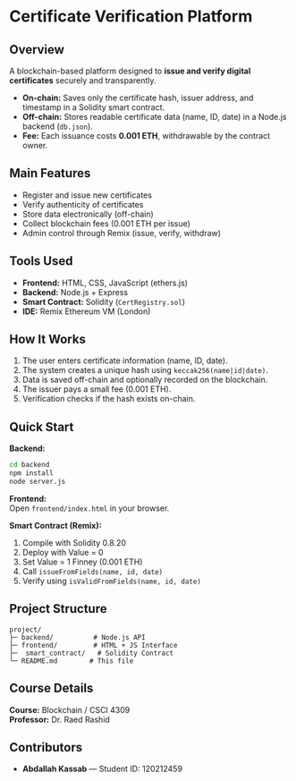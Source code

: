 # Certificate Verification Platform

## Overview
A blockchain-based platform designed to **issue and verify digital certificates** securely and transparently.

- **On-chain:** Saves only the certificate hash, issuer address, and timestamp in a Solidity smart contract.  
- **Off-chain:** Stores readable certificate data (name, ID, date) in a Node.js backend (`db.json`).  
- **Fee:** Each issuance costs **0.001 ETH**, withdrawable by the contract owner.

## Main Features
- Register and issue new certificates  
- Verify authenticity of certificates  
- Store data electronically (off-chain)  
- Collect blockchain fees (0.001 ETH per issue)  
- Admin control through Remix (issue, verify, withdraw)

## Tools Used
- **Frontend:** HTML, CSS, JavaScript (ethers.js)  
- **Backend:** Node.js + Express  
- **Smart Contract:** Solidity (`CertRegistry.sol`)  
- **IDE:** Remix Ethereum VM (London)

## How It Works
1. The user enters certificate information (name, ID, date).  
2. The system creates a unique hash using `keccak256(name|id|date)`.  
3. Data is saved off-chain and optionally recorded on the blockchain.  
4. The issuer pays a small fee (0.001 ETH).  
5. Verification checks if the hash exists on-chain.

## Quick Start

**Backend:**
```bash
cd backend
npm install
node server.js
```

**Frontend:**  
Open `frontend/index.html` in your browser.

**Smart Contract (Remix):**
1. Compile with Solidity 0.8.20  
2. Deploy with Value = 0  
3. Set Value = 1 Finney (0.001 ETH)  
4. Call `issueFromFields(name, id, date)`  
5. Verify using `isValidFromFields(name, id, date)`

## Project Structure
```
project/
├─ backend/          # Node.js API
├─ frontend/         # HTML + JS Interface
├─  smart_contract/   # Solidity Contract
└─ README.md        # This file
```

## Course Details
**Course:** Blockchain / CSCI 4309  
**Professor:** Dr. Raed Rashid  

## Contributors
- **Abdallah Kassab** — Student ID: 120212459  


